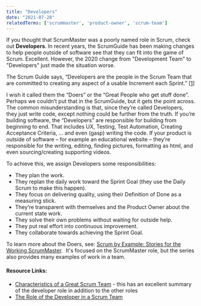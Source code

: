 ```yaml
---
title: "Developers"
date: "2021-07-28"
relatedTerms: ['scrummaster', 'product-owner', 'scrum-team']
---
```


If you thought that ScrumMaster was a poorly named role in Scrum, check out **Developers**. In recent years, the ScrumGuide has been making changes to help people outside of software see that they can fit into the game of Scrum. Excellent. However, the 2020 change from "Development Team" to "Developers" just made the situation worse.

The Scrum Guide says, “Developers are the people in the Scrum Team that are committed to creating any aspect of a usable Increment each Sprint.” \[[1](#footnotes)\]

I wish it called them the “Doers” or the “Great People who get stuff done”. Perhaps we couldn’t put that in the ScrumGuide, but it gets the point across. The common misunderstanding is that, since they’re called Developers, they just write code, except nothing could be further from the truth. If you’re building software, the “Developers” are responsible for building from beginning to end. That includes UX, Testing, Test Automation, Creating Acceptance Criteria, … and even (gasp) writing the code. If your product is outside of software – for example an educational website – they’re responsible for the writing, editing, finding pictures, formatting as html, and even sourcing/creating supporting videos.

To achieve this, we assign Developers some responsibilities:

- They plan the work.
- They replan the daily work toward the Sprint Goal (they use the Daily Scrum to make this happen).
- They focus on delivering quality, using their Definition of Done as a measuring stick.
- They’re transparent with themselves and the Product Owner about the current state work.
- They solve their own problems without waiting for outside help.
- They put real effort into continuous improvement.
- They collaborate towards achieving the Sprint Goal.

To learn more about the Doers, see: [Scrum by Example: Stories for the Working ScrumMaster](/blog/scrum-by-example.html).  It's focused on the ScrumMaster role, but the series also provides many examples of work in a team.

#### Resource Links:

- [Characteristics of a Great Scrum Team](https://www.infoq.com/articles/great-scrum-team/) - this has an excellent summary of the developer role in addition to the other roles
- [The Role of the Developer in a Scrum Team](https://dotdotdev.com/2021/07/12/the-role-of-the-developer-in-a-scrum-team/)

